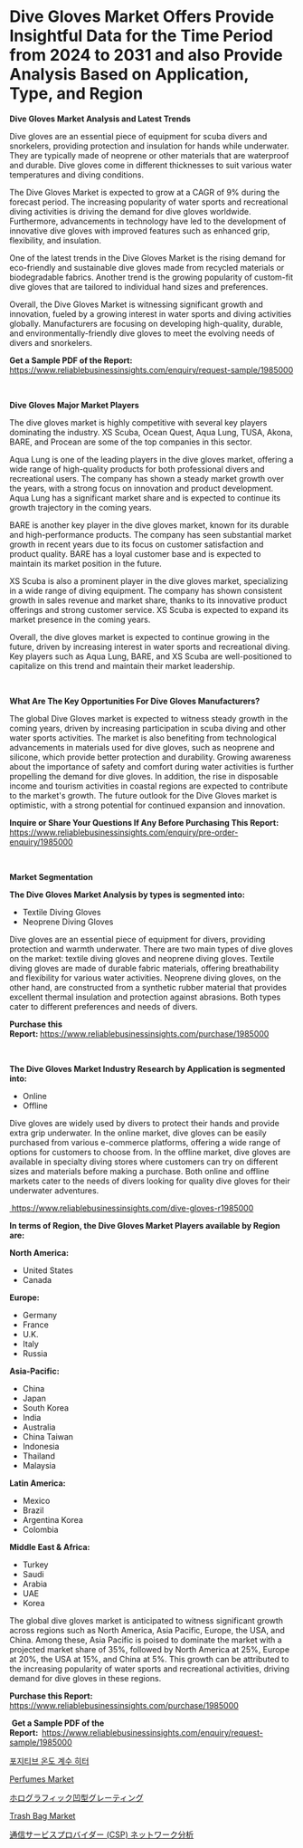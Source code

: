 <p><h1>Dive Gloves Market Offers Provide Insightful Data for the Time Period from 2024 to 2031 and also Provide Analysis Based on Application, Type, and Region</h1></p><p><strong>Dive Gloves Market Analysis and Latest Trends</strong></p>
<p><p>Dive gloves are an essential piece of equipment for scuba divers and snorkelers, providing protection and insulation for hands while underwater. They are typically made of neoprene or other materials that are waterproof and durable. Dive gloves come in different thicknesses to suit various water temperatures and diving conditions.</p><p>The Dive Gloves Market is expected to grow at a CAGR of 9% during the forecast period. The increasing popularity of water sports and recreational diving activities is driving the demand for dive gloves worldwide. Furthermore, advancements in technology have led to the development of innovative dive gloves with improved features such as enhanced grip, flexibility, and insulation.</p><p>One of the latest trends in the Dive Gloves Market is the rising demand for eco-friendly and sustainable dive gloves made from recycled materials or biodegradable fabrics. Another trend is the growing popularity of custom-fit dive gloves that are tailored to individual hand sizes and preferences.</p><p>Overall, the Dive Gloves Market is witnessing significant growth and innovation, fueled by a growing interest in water sports and diving activities globally. Manufacturers are focusing on developing high-quality, durable, and environmentally-friendly dive gloves to meet the evolving needs of divers and snorkelers.</p></p>
<p><strong>Get a Sample PDF of the Report:&nbsp;</strong> <a href="https://www.reliablebusinessinsights.com/enquiry/request-sample/1985000">https://www.reliablebusinessinsights.com/enquiry/request-sample/1985000</a></p>
<p>&nbsp;</p>
<p><strong>Dive Gloves Major Market Players</strong></p>
<p><p>The dive gloves market is highly competitive with several key players dominating the industry. XS Scuba, Ocean Quest, Aqua Lung, TUSA, Akona, BARE, and Procean are some of the top companies in this sector.</p><p>Aqua Lung is one of the leading players in the dive gloves market, offering a wide range of high-quality products for both professional divers and recreational users. The company has shown a steady market growth over the years, with a strong focus on innovation and product development. Aqua Lung has a significant market share and is expected to continue its growth trajectory in the coming years.</p><p>BARE is another key player in the dive gloves market, known for its durable and high-performance products. The company has seen substantial market growth in recent years due to its focus on customer satisfaction and product quality. BARE has a loyal customer base and is expected to maintain its market position in the future.</p><p>XS Scuba is also a prominent player in the dive gloves market, specializing in a wide range of diving equipment. The company has shown consistent growth in sales revenue and market share, thanks to its innovative product offerings and strong customer service. XS Scuba is expected to expand its market presence in the coming years.</p><p>Overall, the dive gloves market is expected to continue growing in the future, driven by increasing interest in water sports and recreational diving. Key players such as Aqua Lung, BARE, and XS Scuba are well-positioned to capitalize on this trend and maintain their market leadership.</p></p>
<p>&nbsp;</p>
<p><strong>What Are The Key Opportunities For Dive Gloves Manufacturers?</strong></p>
<p><p>The global Dive Gloves market is expected to witness steady growth in the coming years, driven by increasing participation in scuba diving and other water sports activities. The market is also benefiting from technological advancements in materials used for dive gloves, such as neoprene and silicone, which provide better protection and durability. Growing awareness about the importance of safety and comfort during water activities is further propelling the demand for dive gloves. In addition, the rise in disposable income and tourism activities in coastal regions are expected to contribute to the market's growth. The future outlook for the Dive Gloves market is optimistic, with a strong potential for continued expansion and innovation.</p></p>
<p><strong>Inquire or Share Your Questions If Any Before Purchasing This Report:</strong> <a href="https://www.reliablebusinessinsights.com/enquiry/pre-order-enquiry/1985000">https://www.reliablebusinessinsights.com/enquiry/pre-order-enquiry/1985000</a></p>
<p>&nbsp;</p>
<p><strong>Market Segmentation</strong></p>
<p><strong>The Dive Gloves Market Analysis by types is segmented into:</strong></p>
<p><ul><li>Textile Diving Gloves</li><li>Neoprene Diving Gloves</li></ul></p>
<p><p>Dive gloves are an essential piece of equipment for divers, providing protection and warmth underwater. There are two main types of dive gloves on the market: textile diving gloves and neoprene diving gloves. Textile diving gloves are made of durable fabric materials, offering breathability and flexibility for various water activities. Neoprene diving gloves, on the other hand, are constructed from a synthetic rubber material that provides excellent thermal insulation and protection against abrasions. Both types cater to different preferences and needs of divers.</p></p>
<p><strong>Purchase this Report:&nbsp;</strong><a href="https://www.reliablebusinessinsights.com/purchase/1985000">https://www.reliablebusinessinsights.com/purchase/1985000</a></p>
<p>&nbsp;</p>
<p><strong>The Dive Gloves Market Industry Research by Application is segmented into:</strong></p>
<p><ul><li>Online</li><li>Offline</li></ul></p>
<p><p>Dive gloves are widely used by divers to protect their hands and provide extra grip underwater. In the online market, dive gloves can be easily purchased from various e-commerce platforms, offering a wide range of options for customers to choose from. In the offline market, dive gloves are available in specialty diving stores where customers can try on different sizes and materials before making a purchase. Both online and offline markets cater to the needs of divers looking for quality dive gloves for their underwater adventures.</p></p>
<p><a href="https://www.reliablebusinessinsights.com/dive-gloves-r1985000">&nbsp;https://www.reliablebusinessinsights.com/dive-gloves-r1985000</a></p>
<p><strong>In terms of Region, the Dive Gloves Market Players available by Region are:</strong></p>
<p>
    <p> <strong> North America: </strong>
        <ul>
            <li>United States</li>
            <li>Canada</li>
        </ul>
        </p> 
    <p> <strong> Europe: </strong>
        <ul>
            <li>Germany</li>
            <li>France</li>
            <li>U.K.</li>
            <li>Italy</li>
            <li>Russia</li>
        </ul>
        </p> 
    <p> <strong> Asia-Pacific: </strong>
        <ul>
            <li>China</li>
            <li>Japan</li>
            <li>South Korea</li>
            <li>India</li>
            <li>Australia</li>
            <li>China Taiwan</li>
            <li>Indonesia</li>
            <li>Thailand</li>
            <li>Malaysia</li>
        </ul>
        </p> 
    <p> <strong> Latin America: </strong>
        <ul>
            <li>Mexico</li>
            <li>Brazil</li>
            <li>Argentina Korea</li>
            <li>Colombia</li>
        </ul>
        </p> 
    <p> <strong> Middle East & Africa: </strong>
        <ul>
            <li>Turkey</li>
            <li>Saudi</li>
            <li>Arabia</li>
            <li>UAE</li>
            <li>Korea</li>
        </ul>
    </p>
    </p>
<p><p>The global dive gloves market is anticipated to witness significant growth across regions such as North America, Asia Pacific, Europe, the USA, and China. Among these, Asia Pacific is poised to dominate the market with a projected market share of 35%, followed by North America at 25%, Europe at 20%, the USA at 15%, and China at 5%. This growth can be attributed to the increasing popularity of water sports and recreational activities, driving demand for dive gloves in these regions.</p></p>
<p><strong>Purchase this Report: </strong><a href="https://www.reliablebusinessinsights.com/purchase/1985000">https://www.reliablebusinessinsights.com/purchase/1985000</a></p>
<p>&nbsp;<strong>Get a Sample PDF of the Report:&nbsp;&nbsp;</strong><a href="https://www.reliablebusinessinsights.com/enquiry/request-sample/1985000">https://www.reliablebusinessinsights.com/enquiry/request-sample/1985000</a></p>
<p><strong></strong></p>
<p><p><a href="https://medium.com/@cierrahayes645/%EC%96%91%ED%98%B8%ED%95%9C-%EC%98%A8%EB%8F%84-%EA%B3%84%EC%88%98-%ED%9E%88%ED%84%B0-%EC%8B%9C%EC%9E%A5-%EA%B7%9C%EB%AA%A8-%EB%B0%8F-%EC%A0%90%EC%9C%A0%EC%9C%A8-%EB%B6%84%EC%84%9D-%EC%84%B1%EC%9E%A5-%EB%8F%99%ED%96%A5-%EB%B0%8F-%EC%98%88%EC%B8%A1-2024-2031-c617149af887">포지티브 온도 계수 히터</a></p><p><a href="https://github.com/goodweq44/Market-Research-Report-List-1/blob/main/perfumes-market.md">Perfumes Market</a></p><p><a href="https://github.com/zoetazuur/Market-Research-Report-List-2/blob/main/4293046141362.md">ホログラフィック凹型グレーティング</a></p><p><a href="https://github.com/kpvmspce33/Market-Research-Report-List-1/blob/main/trash-bag-market.md">Trash Bag Market</a></p><p><a href="https://github.com/VinceMarvin1/Market-Research-Report-List-1/blob/main/8460744141363.md">通信サービスプロバイダー (CSP) ネットワーク分析</a></p></p>